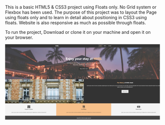 This is a basic HTML5 & CSS3 project using Floats only. No Grid system or Flexbox has been used. The purpose of this project was to layout the Page using floats only and to learn in detail about positioning in CSS3 using floats. Website is also responsive as much as possible through floats.

To run the project, Download or clone it on your machine and open it on your browser.

<img src="img/screenshot.PNG" />